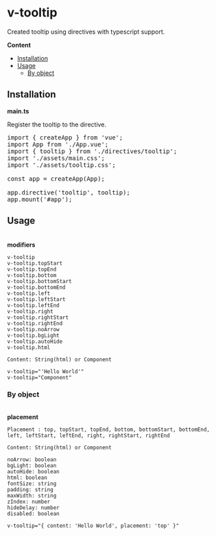 <h1>v-tooltip</h1>

Created tooltip using directives with typescript support.

**Content**

- [Installation](#installation)
- [Usage](#usage)
  - [By object](#by-object)

## Installation

**main.ts**

<p>Register the tooltip to the directive.</p>

<pre>
import { createApp } from 'vue';
import App from './App.vue';
import { tooltip } from './directives/tooltip';
import './assets/main.css';
import './assets/tooltip.css';

const app = createApp(App);

app.directive('tooltip', tooltip);
app.mount('#app');
</pre>

## Usage


<br>
<b>modifiers</b>

```
v-tooltip
v-tooltip.topStart
v-tooltip.topEnd
v-tooltip.bottom
v-tooltip.bottomStart
v-tooltip.bottomEnd
v-tooltip.left
v-tooltip.leftStart
v-tooltip.leftEnd
v-tooltip.right
v-tooltip.rightStart
v-tooltip.rightEnd
v-tooltip.noArrow
v-tooltip.bgLight
v-tooltip.autoHide
v-tooltip.html

Content: String(html) or Component

v-tooltip="'Hello World'"
v-tooltip="Component"

```

### By object

<br>
<b>placement</b>

```
Placement : top, topStart, topEnd, bottom, bottomStart, bottomEnd, left, leftStart, leftEnd, right, rightStart, rightEnd

Content: String(html) or Component

noArrow: boolean
bgLight: boolean
autoHide: boolean
html: boolean
fontSize: string
padding: string
maxWidth: string
zIndex: number
hideDelay: number
disabled: boolean

v-tooltip="{ content: 'Hello World', placement: 'top' }"
```
